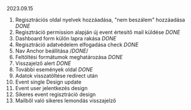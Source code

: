 2023.09.15

1. Regisztrációs oldal nyelvek hozzáadása, "nem beszálem" hozzáadása  *DONE*
2. Regisztráció permission alapján új event értesitő mail küldése *DONE*
5. Dashboard form külön lapra rakása *DONE*
3. Regisztráció adatvédelem elfogadása check *DONE*
12. Nav Anchor beállitása /*DONE*/
6. Feltöltési formátumok meghatározása *DONE*
7. Visszajelző alert *DONE*
4. További események oldal *DONE*
7. Adatok visszatöltése redirect után 
8. Event single Design update
9. Event user jelentkezés design
10. Sikeres event regisztráció design
11. Mailből való sikeres lemondás visszajelző